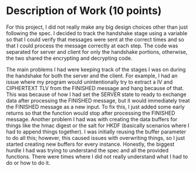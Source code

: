 # Description of Work (10 points)

For this project, I did not really make any big design choices other than just following the spec. I decided to track the handshake stage using a variable
so that I could verify that messages were sent at the correct times and so that I could process the message correctly at each step. The code was separated
for server and client for only the handshake portions, otherwise, the two shared the encrypting and decrypting code. 

The main problems I had were keeping track of the stages I was on during the handshake for both the server and the client. For example, I had an issue where
my program would unintentionally try to extract a IV and CIPHERTEXT TLV from the FINISHED message and hang because of that. This was because of how I had
set the SERVER state to ready to exchange data after processing the FINISHED message, but it would immediately treat the FINISHED message as a new input. 
To fix this, I just added some early returns so that the function would stop after processing the FINISHED message. Another problem I had was with creating
the data buffers for things like the hmac digest or the salt for HKDF (basically scenarios where I had to append things together). I was initially reusing the 
buffer parameter to do all this; however, this caused issues with overwriting things, so I just started creating new buffers for every instance. Honestly, the
biggest hurdle I had was trying to understand the spec and all the provided functions. There were times where I did not really understand what I had to do or
how to do it. 
